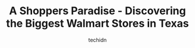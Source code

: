 ---
layout: ampstory
image: https://i0.wp.com/www.statenavi.com/wp-content/uploads/2023/05/walmart-supercenter-0-in-texas-1685162257.jpeg?resize=640,853
author: techidn
featured: false
description: If you happen to be in Texas, USA, and looking for a massive Walmart store to fulfill your shopping needs, youre in luck! Weve compiled a list of the top five Largest Walmart locations in 
title: A Shoppers Paradise - Discovering the Biggest Walmart Stores in Texas
cover:
   title: A Shoppers Paradise - Discovering the Biggest Walmart Stores in Texas
   subtitle: STATENAVI
   background: https://www.statenavi.com/wp-content/uploads/2023/05/walmart-supercenter-0-in-texas-1685162257.jpeg

pages: 
 - layout: thirds
   top: <h1>#1 Walmart Supercenter</h1>
   bottom: "<p>My daughter is literally going to live her new boots and Madden girl platform rhinestone chanklas!  Her birthday is tomorrow and I just came for gift bags and some craft </p>"
   background: https://www.statenavi.com/wp-content/uploads/2023/05/walmart-supercenter-1-in-texas-1685162258.png
   backgroundblur: true
 - layout: thirds
   top: <h1>#2 Walmart Supercenter</h1>
   bottom: "<p>Walmart seems to have stopped restocking shelves after about 3PM. If youre trying to buy fresh goods in the second half of the day, the shopping experience will be prett</p>"
   background: https://www.statenavi.com/wp-content/uploads/2023/05/walmart-supercenter-2-in-texas-1685162260.jpeg
   cta:
      link: https://www.statenavi.com/a-shoppers-paradise-discovering-the-biggest-walmart-stores-in-texas/
      text: A Shoppers Paradise - Discovering the Biggest Walmart Stores in Texas
 - layout: thirds
   top: <h1>#3 Walmart Supercenter</h1>
   bottom: "<p>5200 Fairmont Pkwy, Pasadena, TX 77505, United States</p>"
   background: https://www.statenavi.com/wp-content/uploads/2023/05/walmart-supercenter-3-in-texas-1685162260.jpeg
   cta:
      link: https://www.statenavi.com/a-shoppers-paradise-discovering-the-biggest-walmart-stores-in-texas/
      text: A Shoppers Paradise - Discovering the Biggest Walmart Stores in Texas
 - layout: thirds
   top: <h1>#4 Walmart Supercenter</h1>
   bottom: "<p>6401 NE Loop 820, North Richland Hills, TX 76180, United States</p>"
   background: https://images.unsplash.com/photo-1541356665065-22676f35dd40?ixlib=rb-4.0.3&ixid=MnwxMjA3fDB8MHxwaG90by1wYWdlfHx8fGVufDB8fHx8&auto=format&fit=crop&w=640&h=853&q=80
   cta:
      link: https://www.statenavi.com/a-shoppers-paradise-discovering-the-biggest-walmart-stores-in-texas/
      text: A Shoppers Paradise - Discovering the Biggest Walmart Stores in Texas
 - layout: thirds
   top: <h1>#5 Walmart Supercenter</h1>
   bottom: "<p>6185 Retail Rd, Dallas, TX 75231, United States</p>"
   background: https://images.unsplash.com/photo-1557672172-298e090bd0f1?ixlib=rb-4.0.3&ixid=MnwxMjA3fDB8MHxwaG90by1wYWdlfHx8fGVufDB8fHx8&auto=format&fit=crop&w=640&h=853&q=80
   cta:
      link: https://www.statenavi.com/a-shoppers-paradise-discovering-the-biggest-walmart-stores-in-texas/
      text: A Shoppers Paradise - Discovering the Biggest Walmart Stores in Texas
 - layout: thirds
   top: <h1>#6 Walmart Supercenter</h1>
   bottom: "<p>1430 Austin Hwy, San Antonio, TX 78209, United States</p>"
   background: https://images.unsplash.com/photo-1620421680010-0766ff230392?ixlib=rb-4.0.3&ixid=MnwxMjA3fDB8MHxwaG90by1wYWdlfHx8fGVufDB8fHx8&auto=format&fit=crop&w=640&h=853&q=80
   cta:
      link: https://www.statenavi.com/a-shoppers-paradise-discovering-the-biggest-walmart-stores-in-texas/
      text: A Shoppers Paradise - Discovering the Biggest Walmart Stores in Texas
 - layout: thirds
   top: <h1>#7 Walmart Supercenter</h1>
   bottom: "<p>1732 Precinct Line Rd, Hurst, TX 76054, United States</p>"
   background: https://images.unsplash.com/photo-1540457036297-448b6b99e91c?ixlib=rb-4.0.3&ixid=MnwxMjA3fDB8MHxwaG90by1wYWdlfHx8fGVufDB8fHx8&auto=format&fit=crop&w=640&h=853&q=80
   cta:
      link: https://www.statenavi.com/a-shoppers-paradise-discovering-the-biggest-walmart-stores-in-texas/
      text: A Shoppers Paradise - Discovering the Biggest Walmart Stores in Texas
 - layout: thirds
   middle: Continue reading...
   background: https://images.unsplash.com/photo-1518640467707-6811f4a6ab73?ixlib=rb-4.0.3&ixid=MnwxMjA3fDB8MHxwaG90by1wYWdlfHx8fGVufDB8fHx8&auto=format&fit=crop&w=640&h=853&q=80
   cta:
      link: https://www.statenavi.com/a-shoppers-paradise-discovering-the-biggest-walmart-stores-in-texas/
      text: A Shoppers Paradise - Discovering the Biggest Walmart Stores in Texas
      
---